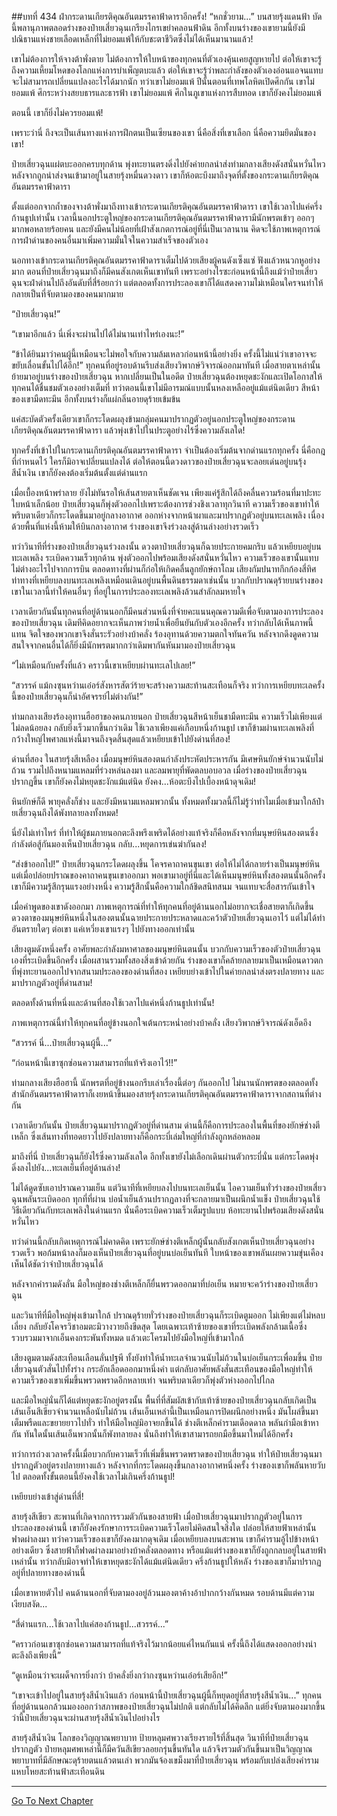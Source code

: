 ##บทที่ 434 ฝ่ากระดานเกียรติคุณอันตมรรคาฟ้าดาราอีกครั้ง!
“หกชั่วยาม...” บนสายรุ้งแดนฟ้า บัดนี้พลานุภาพตลอดร่างของป๋ายเสี่ยวฉุนเกรียงไกรเขย่าคลอนฟ้าดิน อีกทั้งบนร่างของเขายามนี้ยังมีปณิธานแห่งชายเลือดเหล็กที่ไม่ยอมแพ้ให้กับชะตาชีวิตซึ่งไม่ได้เห็นมานานแล้ว!

เขาไม่ต้องการให้จางต้าพั่งตาย ไม่ต้องการให้ใบหน้าของทุกคนที่ตัวเองคุ้นเคยสูญหายไป ต่อให้เขาจะรู้ถึงความเหี้ยมโหดของโลกแห่งการบำเพ็ญตบะแล้ว ต่อให้เขาจะรู้ว่าพละกำลังของตัวเองอ่อนแอจนแทบจะไม่สามารถเปลี่ยนแปลงอะไรได้มากนัก ทว่าเขาไม่ยอมแพ้ ปีนั้นตอนที่เทพโลหิตเปิดศึกกัน เขาไม่ยอมแพ้ ศึกระหว่างสยบธารและธารฟ้า เขาไม่ยอมแพ้ ศึกในภูเขาแห่งการสืบทอด เขาก็ยังคงไม่ยอมแพ้

ตอนนี้ เขาก็ยิ่งไม่ควรยอมแพ้!

เพราะว่านี่ ถึงจะเป็นเส้นทางแห่งการฝึกตนเป็นเซียนของเขา นี่คือสิ่งที่เขาเลือก นี่คือความยึดมั่นของเขา!

ป๋ายเสี่ยวฉุนแผ่ตบะออกครบทุกด้าน พุ่งทะยานตรงดิ่งไปยังค่ายกลนำส่งท่ามกลางเสียงดังสนั่นหวั่นไหว หลังจากถูกนำส่งจนเข้ามาอยู่ในสายรุ้งหมื่นดวงดาว เขาก็ห้อตะบึงมาถึงจุดที่ตั้งของกระดานเกียรติคุณอันตมรรคาฟ้าดารา

ตั้งแต่ออกจากถ้ำของจางต้าพั่งมาถึงทางเข้ากระดานเกียรติคุณอันตมรรคาฟ้าดารา เขาใช้เวลาไปแค่ครึ่งก้านธูปเท่านั้น เวลานี้นอกประตูใหญ่ของกระดานเกียรติคุณอันตมรรคาฟ้าดารามีนักพรตเข้าๆ ออกๆ มากพอหลายร้อยคน และยังมีคนไม่น้อยที่เฝ้าสังเกตการณ์อยู่ที่นี่เป็นเวลานาน คิดจะใช้ภาพเหตุการณ์การฝ่าด่านของคนอื่นมาเพิ่มความมั่นใจในความสำเร็จของตัวเอง

นอกทางเข้ากระดานเกียรติคุณอันตมรรคาฟ้าดาราเต็มไปด้วยเสียงผู้คนดังเซ็งแซ่ ฟังแล้วหนวกหูอย่างมาก ตอนที่ป๋ายเสี่ยวฉุนมาถึงก็มีคนสังเกตเห็นเขาทันที เพราะอย่างไรซะก่อนหน้านี้ถึงแม้ว่าป๋ายเสี่ยวฉุนจะฝ่าด่านไปถึงอันดับที่สี่ร้อยกว่า แต่ตลอดทั้งการประลองเขาก็ได้แสดงความไม่เหมือนใครจนทำให้กลายเป็นที่จับตามองของคนมากมาย

“ป๋ายเสี่ยวฉุน!”

“เขามาอีกแล้ว นี่เพิ่งจะผ่านไปได้ไม่นานเท่าไหร่เองนะ!”

“ข้าได้ยินมาว่าคนผู้นี้เหมือนจะไม่พอใจกับความล้มเหลวก่อนหน้านี้อย่างยิ่ง ครั้งนี้ไม่แน่ว่าเขาอาจจะขยับเลื่อนขั้นไปได้อีก!” ทุกคนที่อยู่รอบด้านรีบส่งเสียงวิพากษ์วิจารณ์ออกมาทันที เมื่อสายตาเหล่านั้นย้ายมาอยู่บนร่างของป๋ายเสี่ยวฉุน หากเปลี่ยนเป็นในอดีต ป๋ายเสี่ยวฉุนต้องหยุดชะงักและเปิดโอกาสให้ทุกคนได้ชื่นชมตัวเองอย่างเต็มที่ ทว่าตอนนี้เขาไม่มีอารมณ์แบบนั้นหลงเหลืออยู่แม้แต่นิดเดียว สีหน้าของเขามืดทะมึน อีกทั้งบนร่างก็แผ่กลิ่นอายดุร้ายเข้มข้น

แค่สะบัดตัวครั้งเดียวเขาก็กระโดดผลุงข้ามกลุ่มคนมาปรากฏตัวอยู่นอกประตูใหญ่ของกระดานเกียรติคุณอันตมรรคาฟ้าดารา แล้วพุ่งเข้าไปในประตูอย่างไร้ซึ่งความลังเลใด!

ทุกครั้งที่เข้าไปในกระดานเกียรติคุณอันตมรรคาฟ้าดารา จำเป็นต้องเริ่มต้นจากด่านแรกทุกครั้ง นี่คือกฎที่กำหนดไว้ ใครก็มิอาจเปลี่ยนแปลงได้ ต่อให้ตอนนี้ดวงดาวของป๋ายเสี่ยวฉุนจะลอยเด่นอยู่บนรุ้งสีน้ำเงิน เขาก็ยังคงต้องเริ่มต้นตั้งแต่ด่านแรก

เมื่อเบื้องหน้าพร่าลาย ยังไม่ทันรอให้เส้นสายตาเห็นชัดเจน เพียงแค่รู้สึกได้ถึงคลื่นความร้อนที่มาปะทะใบหน้าเล็กน้อย ป๋ายเสี่ยวฉุนก็พุ่งตัวออกไปเพราะต้องการช่วงชิงเวลาทุกวินาที ความเร็วของเขาทำให้พริบตาเดียวก็กระโดดขึ้นมาอยู่กลางอากาศ ออกห่างจากหน้าผาและมาปรากฏตัวอยู่บนทะเลเพลิง เนื่องด้วยพื้นที่แห่งนี้ห้ามให้บินกลางอากาศ ร่างของเขาจึงร่วงลงสู่ด้านล่างอย่างรวดเร็ว

ทว่าวินาทีที่ร่างของป๋ายเสี่ยวฉุนร่วงลงนั้น ดวงตาป๋ายเสี่ยวฉุนก็ฉายประกายคมกริบ แล้วเหยียบอยู่บนทะเลเพลิง ระเบิดความเร็วทุกด้าน พุ่งตัวออกไปพร้อมเสียงดังสนั่นหวั่นไหว ความเร็วของเขานั้นแทบไม่ต่างอะไรไปจากการบิน ตลอดทางที่ผ่านก็ก่อให้เกิดคลื่นลูกยักษ์ถาโถม เสียงกัมปนาทกึกก้องสี่ทิศ ท่าทางที่เหยียบลงบนทะเลเพลิงเหมือนเดินอยู่บนพื้นดินธรรมดาเช่นนั้น บวกกับปราณดุร้ายบนร่างของเขาในเวลานี้ทำให้คนอื่นๆ ที่อยู่ในการประลองทะเลเพลิงล้วนสำลักลมหายใจ

เวลาเดียวกันนั้นทุกคนที่อยู่ด้านนอกก็มีคนส่วนหนึ่งที่จ่ายคะแนนคุณความดีเพื่อจับตามองการประลองของป๋ายเสี่ยวฉุน เดิมทีคิดอยากจะเห็นภาพว่ายน้ำเพื่อยืนยันกับตัวเองอีกครั้ง ทว่ากลับได้เห็นภาพนี้แทน จิตใจของพวกเขาจึงสั่นระรัวอย่างบ้าคลั่ง ร้องอุทานด้วยความตกใจทันควัน หลังจากดึงดูดความสนใจจากคนอื่นได้ก็ยิ่งมีนักพรตมากกว่าเดิมพากันหันมามองป๋ายเสี่ยวฉุน

“ไม่เหมือนกับครั้งที่แล้ว คราวนี้เขาเหยียบผ่านทะเลไปเลย!”

“สวรรค์ แม้กงซุนหว่านเอ๋อร์สังหารสัตว์ร้ายจะสร้างความสะท้านสะเทือนก็จริง ทว่าการเหยียบทะเลครั้งนี้ของป๋ายเสี่ยวฉุนก็น่าอัศจรรย์ไม่ต่างกัน!”

ท่ามกลางเสียงร้องอุทานฮือฮาของคนภายนอก ป๋ายเสี่ยวฉุนสีหน้าเย็นชามืดทะมึน ความเร็วไม่เพียงแต่ไม่ลดน้อยลง กลับยิ่งเร็วมากขึ้นกว่าเดิม ใช้เวลาเพียงแค่เกือบหนึ่งก้านธูป เขาก็ข้ามผ่านทะเลเพลิงที่กว้างใหญ่ไพศาลแห่งนี้มาจนถึงจุดสิ้นสุดแล้วเหยียบเข้าไปยังด่านที่สอง!

ด่านที่สอง ในสายรุ้งสีเหลือง เมื่อมนุษย์หินสองตนกำลังประหัตประหารกัน มีเศษหินยักษ์จำนวนนับไม่ถ้วน รวมไปถึงหนามแหลมที่ร่วงหล่นลงมา และลมพายุที่พัดตลบอบอวล เมื่อร่างของป๋ายเสี่ยวฉุนปรากฏขึ้น เขาก็ยังคงไม่หยุดชะงักแม้แต่นิด ยังคง...ห้อตะบึงไปเบื้องหน้าดุจเดิม!

หินยักษ์ก็ดี พายุคลั่งก็ช่าง และยังมีหนามแหลมพวกนั้น ทั้งหมดทั้งมวลนี้ก็ไม่รู้ว่าทำไมเมื่อเข้ามาใกล้ป๋ายเสี่ยวฉุนถึงได้พังทลายลงทั้งหมด!

นี่ยังไม่เท่าไหร่ ที่ทำให้ผู้ชมภายนอกตะลึงพรึงเพริดได้อย่างแท้จริงก็คือหลังจากที่มนุษย์หินสองตนซึ่งกำลังต่อสู้กันมองเห็นป๋ายเสี่ยวฉุน กลับ...หยุดการเข่นฆ่ากันลง!

“ส่งข้าออกไป!” ป๋ายเสี่ยวฉุนกระโดดผลุงขึ้น โคจรคาถาคนขุนเขา ต่อให้ไม่ได้กลายร่างเป็นมนุษย์หิน แต่เมื่อปล่อยปราณของคาถาคนขุนเขาออกมา พอเขามาอยู่ที่นี่และได้เห็นมนุษย์หินทั้งสองตนนั้นอีกครั้ง เขาก็มีความรู้สึกรุนแรงอย่างหนึ่ง ความรู้สึกนั้นคือความใกล้ชิดสนิทสนม จนแทบจะสื่อสารกันเข้าใจ

เมื่อคำพูดของเขาดังออกมา ภาพเหตุการณ์ที่ทำให้ทุกคนที่อยู่ด้านนอกไม่อยากจะเชื่อสายตาก็เกิดขึ้น ดวงตาของมนุษย์หินหนึ่งในสองตนนั้นฉายประกายประหลาดและคว้าตัวป๋ายเสี่ยวฉุนเอาไว้ แต่ไม่ได้ทำอันตรายใดๆ ต่อเขา แค่เหวี่ยงเขาแรงๆ ไปยังทางออกเท่านั้น

เสียงตูมดังหนึ่งครั้ง อาศัยพละกำลังมหาศาลของมนุษย์หินตนนั้น บวกกับความเร็วของตัวป๋ายเสี่ยวฉุนเองที่ระเบิดขึ้นอีกครั้ง เมื่อผสานรวมทั้งสองสิ่งเข้าด้วยกัน ร่างของเขาก็คล้ายกลายมาเป็นเหมือนดาวตกที่พุ่งทะยานออกไปจากสนามประลองของด่านที่สอง เหยียบย่างเข้าไปในค่ายกลนำส่งตรงปลายทาง และมาปรากฏตัวอยู่ที่ด่านสาม!

ตลอดทั้งด้านที่หนึ่งและด้านที่สองใช้เวลาไปแค่หนึ่งก้านธูปเท่านั้น!

ภาพเหตุการณ์นี้ทำให้ทุกคนที่อยู่ข้างนอกใจเต้นกระหน่ำอย่างบ้าคลั่ง เสียงวิพากษ์วิจารณ์ดังเอ็ดอึง

“สวรรค์ นี่...ป๋ายเสี่ยวฉุนผู้นี้...”

“ก่อนหน้านี้เขาซุกซ่อนความสามารถที่แท้จริงเอาไว้!!”

ท่ามกลางเสียงฮือฮานี้ นักพรตที่อยู่ข้างนอกรีบเล่าเรื่องนี้ต่อๆ กันออกไป ไม่นานนักพรตของตลอดทั้งสำนักอันตมรรคาฟ้าดาราก็เงยหน้าขึ้นมองสายรุ้งกระดานเกียรติคุณอันตมรรคาฟ้าดาราจากสถานที่ต่างกัน

เวลาเดียวกันนั้น ป๋ายเสี่ยวฉุนมาปรากฏตัวอยู่ที่ด่านสาม ด่านนี้ก็คือการประลองในพื้นที่ของยักษ์ช่างตีเหล็ก ซึ่งเส้นทางที่ทอดยาวไปยังปลายทางก็คือกระบี่เล่มใหญ่ที่กำลังถูกหล่อหลอม

มาถึงที่นี่ ป๋ายเสี่ยวฉุนก็ยังไร้ซึ่งความลังเลใด อีกทั้งเขายังไม่เลือกเดินผ่านตัวกระบี่นั่น แต่กระโดดพุ่งดิ่งลงไปยัง...ทะเลเย็นที่อยู่ด้านล่าง!

ไม่ได้ดูดซับเอาปราณความเย็น แต่วินาทีที่เหยียบลงไปบนทะเลเย็นนั้น ไอความเย็นทั่วร่างของป๋ายเสี่ยวฉุนพลันระเบิดออก ทุกที่ที่ผ่าน บ่อน้ำเย็นล้วนปรากฏลางที่จะกลายมาเป็นผนึกน้ำแข็ง ป๋ายเสี่ยวฉุนใช้วิธีเดียวกันกับทะเลเพลิงในด่านแรก นั่นคือระเบิดความเร็วเต็มรูปแบบ ห้อทะยานไปพร้อมเสียงดังสนั่นหวั่นไหว

ทว่าด่านนี้กลับเกิดเหตุการณ์ไม่คาดคิด เพราะยักษ์ช่างตีเหล็กผู้นั้นกลับสังเกตเห็นป๋ายเสี่ยวฉุนอย่างรวดเร็ว พอก้มหน้าลงก็มองเห็นป๋ายเสี่ยวฉุนที่อยู่บนบ่อเย็นทันที ใบหน้าของเขาพลันเผยความขุ่นเคือง เห็นได้ชัดว่าจำป๋ายเสี่ยวฉุนได้

หลังจากคำรามดังลั่น มือใหญ่ของช่างตีเหล็กก็ยื่นพรวดออกมาที่บ่อเย็น หมายจะคว้าร่างของป๋ายเสี่ยวฉุน

และวินาทีที่มือใหญ่พุ่งเข้ามาใกล้ ปราณดุร้ายทั่วร่างของป๋ายเสี่ยวฉุนก็ระเบิดตูมออก ไม่เพียงแต่ไม่หลบเลี่ยง กลับยังโคจรวิชาอมตะมิวางวายถึงขีดสุด โดยเฉพาะเท้าซ้ายของเขาที่ระเบิดพลังกล้ามเนื้อซึ่งรวบรวมมาจากเอ็นคงกระพันทั้งหมด แล้วเตะโครมไปยังมือใหญ่ที่เข้ามาใกล้

เสียงตูมตามดังสะเทือนเลือนลั่นปฐพี ทั้งยังทำให้น้ำทะเลจำนวนนับไม่ถ้วนในบ่อเย็นกระเพื่อมขึ้น ป๋ายเสี่ยวฉุนตัวสั่นไปทั้งร่าง กระอักเลือดออกมาหนึ่งคำ แต่กลับอาศัยพลังสั่นสะเทือนของมือใหญ่ทำให้ความเร็วของเขาเพิ่มขึ้นพรวดพราดอีกหลายเท่า จนพริบตาเดียวก็พุ่งตัวห่างออกไปไกล

และมือใหญ่นั่นก็ได้แต่หยุดชะงักอยู่ตรงนั้น พื้นที่ที่สัมผัสเข้ากับเท้าซ้ายของป๋ายเสี่ยวฉุนกลับเกิดเป็นเส้นเอ็นสีเขียวจำนวนเหลือนับไม่ถ้วน เส้นเอ็นเหล่านี้เป็นเหมือนการปิดผนึกอย่างหนึ่ง มันโผล่ขึ้นมาเต็มพรืดและขยายยาวไปทั่ว ทำให้มือใหญ่มิอาจยกขึ้นได้ ช่างตีเหล็กคำรามเดือดดาล พลันกำมือเข้าหากัน ทันใดนั้นเส้นเอ็นพวกนั้นก็พังทลายลง นั่นถึงทำให้เขาสามารถยกมือขึ้นมาใหม่ได้อีกครั้ง

ทว่าการถ่วงเวลาครั้งนี้เมื่อบวกกับความเร็วที่เพิ่มขึ้นพรวดพราดของป๋ายเสี่ยวฉุน ทำให้ป๋ายเสี่ยวฉุนมาปรากฏตัวอยู่ตรงปลายทางแล้ว หลังจากที่กระโดดผลุงขึ้นกลางอากาศหนึ่งครั้ง ร่างของเขาก็พลันหายวับไป ตลอดทั้งขั้นตอนนี้ยังคงใช้เวลาไม่เกินครึ่งก้านธูป!

เหยียบย่างเข้าสู่ด่านที่สี่!

สายรุ้งสีเขียว สะพานที่เกิดจากการรวมตัวกันของสายฟ้า เมื่อป๋ายเสี่ยวฉุนมาปรากฏตัวอยู่ในการประลองของด่านนี้ เขาก็ยังคงรักษาการระเบิดความเร็วโดยไม่คิดสนใจสิ่งใด ปล่อยให้สายฟ้าเหล่านั้นฟาดผ่าลงมา ทว่าความเร็วของเขาก็ยังคงมากดุจเดิม เมื่อเหยียบลงบนสะพาน เขาก็คำรามอู้ไปข้างหน้าอย่างเดียว ซึ่งสายฟ้าก็ฟาดผ่าลงมาอย่างบ้าคลั่งตลอดทาง หรือแม้แต่ร่างของเขาก็ยังถูกกลบอยู่ในสายฟ้าเหล่านั้น ทว่ากลับมิอาจทำให้เขาหยุดชะงักได้แม้แต่นิดเดียว ครึ่งก้านธูปให้หลัง ร่างของเขาก็มาปรากฏอยู่ที่ปลายทางของด่านนี้

เมื่อเขาหายตัวไป คนด้านนอกที่จับตามองอยู่ล้วนมองตาค้างอ้าปากกว้างกันหมด รอบด้านมีแต่ความเงียบสงัด...

“สี่ด่านแรก...ใช้เวลาไปแค่สองก้านธูป...สวรรค์...”

“คราวก่อนเขาซุกซ่อนความสามารถที่แท้จริงไว้มากน้อยแค่ไหนกันแน่ ครั้งนี้ถึงได้แสดงออกอย่างน่าตะลึงถึงเพียงนี้”

“ดูเหมือนว่าจะเผด็จการยิ่งกว่า บ้าคลั่งยิ่งกว่ากงซุนหว่านเอ๋อร์เสียอีก!”

“เขาจะเข้าไปอยู่ในสายรุ้งสีน้ำเงินแล้ว ก่อนหน้านี้ป๋ายเสี่ยวฉุนผู้นี้ก็หยุดอยู่ที่สายรุ้งสีน้ำเงิน...” ทุกคนที่อยู่ด้านนอกล้วนมองออกว่าสภาพของป๋ายเสี่ยวฉุนไม่ปกติ แต่กลับไม่ได้คิดลึก แต่ยิ่งจับตามองมากขึ้นว่านี้ป๋ายเสี่ยวฉุนจะผ่านสายรุ้งสีน้ำเงินไปอย่างไร

สายรุ้งสีน้ำเงิน โลกของวิญญาณพยาบาท ป้ายหลุมศพวางเรียงรายไร้ที่สิ้นสุด วินาทีที่ป๋ายเสี่ยวฉุนปรากฏตัว ป๋ายหลุมศพเหล่านี้ก็มีควันสีเขียวลอยกรุ่นขึ้นทันใด แล้วจึงรวมตัวกันขึ้นมาเป็นวิญญาณพยาบาทที่มีลักษณะดุร้ายตนแล้วตนเล่า พวกมันจ้องเขม็งมาที่ป๋ายเสี่ยวฉุน พร้อมกับเปล่งเสียงคำรามแหบโหยสะท้านฟ้าสะเทือนดิน


------




[Go To Next Chapter]( ./57.md)